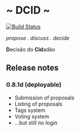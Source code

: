 ~ DCID ~
========

[![Build Status](https://travis-ci.org/joninvski/dcid.png?branch=master)](https://travis-ci.org/joninvski/dcid)

*propose . discuss . decide*

**D**ecisão do **Cid**adão


## Release notes

### 0.8.1d (deployable)

- Submission of proposals
- Listing of proposals
- Tags system
- Voting system
- ...but still no login
